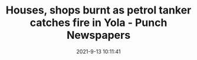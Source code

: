 ---
"title": "Houses, shops burnt as petrol tanker catches fire in Yola - Punch Newspapers"
"date": "2021-9-13 10:11:41"
"feed_name": "GOOGLENEWS"
"feed_website": "https://news.google.com/search?q=drilling%2Bincident&hl=en-US&gl=US&ceid=US:en"
"feed_rss": "https://news.google.com/rss/search?q=drilling%2Bincident&hl=en-US&gl=US&ceid=US:en"
"link": "https://punchng.com/houses-shops-burnt-as-petrol-tanker-catches-fire-in-yola/"
"file": "_posts/2021-1-1-c9ae8b0aa275f994b40630e1b44f16e926555e50.md"
"accident": "1"
"drilling": "1"
---